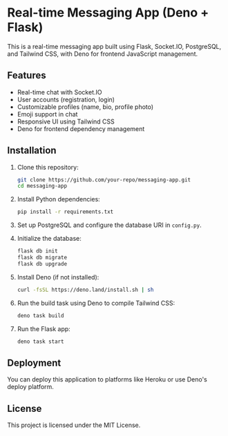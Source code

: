 # Real-time Messaging App (Deno + Flask)

This is a real-time messaging app built using Flask, Socket.IO, PostgreSQL, and Tailwind CSS, with Deno for frontend JavaScript management.

## Features

- Real-time chat with Socket.IO
- User accounts (registration, login)
- Customizable profiles (name, bio, profile photo)
- Emoji support in chat
- Responsive UI using Tailwind CSS
- Deno for frontend dependency management

## Installation

1. Clone this repository:

    ```bash
    git clone https://github.com/your-repo/messaging-app.git
    cd messaging-app
    ```

2. Install Python dependencies:

    ```bash
    pip install -r requirements.txt
    ```

3. Set up PostgreSQL and configure the database URI in `config.py`.

4. Initialize the database:

    ```bash
    flask db init
    flask db migrate
    flask db upgrade
    ```

5. Install Deno (if not installed):

    ```bash
    curl -fsSL https://deno.land/install.sh | sh
    ```

6. Run the build task using Deno to compile Tailwind CSS:

    ```bash
    deno task build
    ```

7. Run the Flask app:

    ```bash
    deno task start
    ```

## Deployment

You can deploy this application to platforms like Heroku or use Deno's deploy platform.

## License

This project is licensed under the MIT License.
